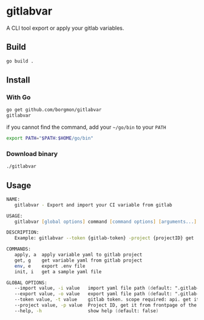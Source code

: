 # gitlabvar

A CLI tool export or apply your gitlab variables.

## Build

```zsh
go build .
```

## Install

### With Go

```zsh
go get github.com/borgmon/gitlabvar
gitlabvar
```

if you cannot find the command, add your `~/go/bin` to your `PATH`

```zsh
export PATH="$PATH:$HOME/go/bin"
```

### Download binary

```zsh
./gitlabvar
```

## Usage

```zsh
NAME:
   gitlabvar - Export and import your CI variable from gitlab

USAGE:
   gitlabvar [global options] command [command options] [arguments...]

DESCRIPTION:
   Example: gitlabvar --token {gitlab-token} -project {projectID} get

COMMANDS:
   apply, a  apply variable yaml to gitlab project
   get, g    get variable yaml from gitlab project
   env, e    export .env file
   init, i   get a sample yaml file

GLOBAL OPTIONS:
   --import value, -i value   import yaml file path (default: ".gitlab-ci-var.yaml")
   --export value, -o value   export yaml file path (default: ".gitlab-ci-var.yaml")
   --token value, -t value    gitlab token. scope required: api. get it from here: https://gitlab.com/-/profile/personal_access_tokens
   --project value, -p value  Project ID, get it from frontpage of the project
   --help, -h                 show help (default: false)
```
